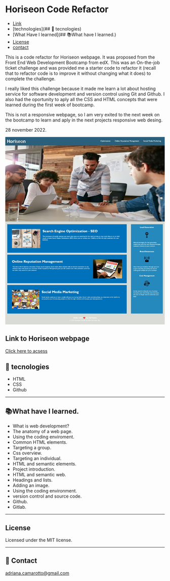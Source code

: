 # Horiseon Code Refactor

* [Link](#installation)
* [technologies](## 🚀 tecnologies)
* [What Have I learned](## 📚What have I learned.)
* [License](##license)
* [contact](##contact)


This is a code refactor for Horiseon webpage.
It was proposed from the Front End Web Development Bootcamp from edX.
This was an On-the-job ticket challenge and was provided me a starter code to refactor it (recall that to refactor code is to improve it without changing what it does) to complete the challenge.

I really liked this challenge because it made me learn a lot about hosting service for software development and version control using Git and Github. I also had the oportunity to aply all the CSS and HTML concepts that were learned during the first week of bootcamp.

This is not a responsive webpage, so I am very exited to the next week on the bootcamp to learn and aply in the next projects responsive web desing.

28 november 2022. 

![preview](./Assets/Web-Oriseon_adriana-camarotto.github.io.jpeg)

## Link to Horiseon webpage
[Click here to acsess](https://adriana-camarotto.github.io/Horiseon-Code-Refactor/)
 
## 🚀 tecnologies

- HTML
- CSS
- Github

---

## 📚What have I learned.

- What is web development?
- The anatomy of a web page.
- Using the coding enviroment.
- Common HTML elements.
- Targeting a group.
- Css overview.
- Targeting an individual.
- HTML and semantic elements.
- Project introduction.
- HTML and semantic web.
- Headings and lists.
- Adding an image.
- Using the coding environment.
- version control and source code.
- Github.
- Gitlab.
---

## License
Licensed under the MIT license.

---

## 📧 Contact

adriana.camarotto@gmail.com